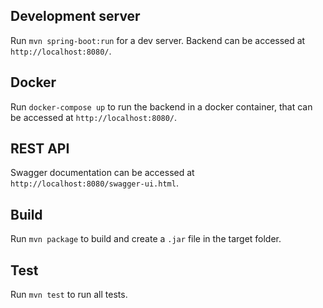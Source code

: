 ## Development server

Run `mvn spring-boot:run` for a dev server. Backend can be accessed at `http://localhost:8080/`.

## Docker

Run `docker-compose up` to run the backend in a docker container, that can be accessed at `http://localhost:8080/`.

## REST API

Swagger documentation can be accessed at `http://localhost:8080/swagger-ui.html`.

## Build

Run `mvn package` to build and create a `.jar` file in the target folder.

## Test

Run `mvn test` to run all tests.
